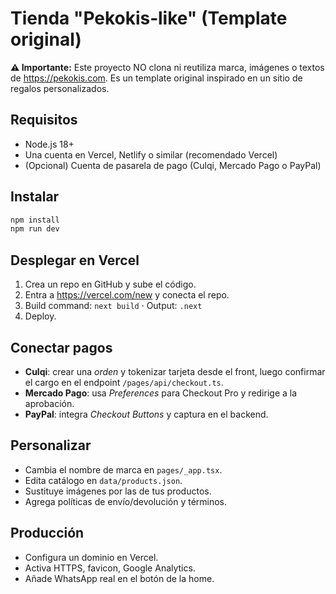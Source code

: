 
# Tienda "Pekokis‑like" (Template original)

**⚠️ Importante:** Este proyecto NO clona ni reutiliza marca, imágenes o textos de https://pekokis.com. Es un template original inspirado en un sitio de regalos personalizados.

## Requisitos
- Node.js 18+
- Una cuenta en Vercel, Netlify o similar (recomendado Vercel)
- (Opcional) Cuenta de pasarela de pago (Culqi, Mercado Pago o PayPal)

## Instalar
```bash
npm install
npm run dev
```

## Desplegar en Vercel
1. Crea un repo en GitHub y sube el código.
2. Entra a https://vercel.com/new y conecta el repo.
3. Build command: `next build` · Output: `.next`
4. Deploy.

## Conectar pagos
- **Culqi**: crear una *orden* y tokenizar tarjeta desde el front, luego confirmar el cargo en el endpoint `/pages/api/checkout.ts`.
- **Mercado Pago**: usa *Preferences* para Checkout Pro y redirige a la aprobación.
- **PayPal**: integra *Checkout Buttons* y captura en el backend.

## Personalizar
- Cambia el nombre de marca en `pages/_app.tsx`.
- Edita catálogo en `data/products.json`.
- Sustituye imágenes por las de tus productos.
- Agrega políticas de envío/devolución y términos.

## Producción
- Configura un dominio en Vercel.
- Activa HTTPS, favicon, Google Analytics.
- Añade WhatsApp real en el botón de la home.
